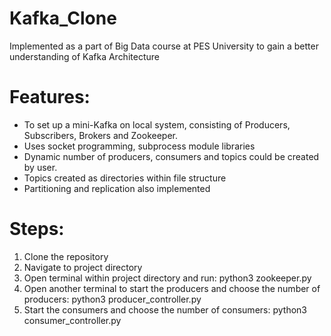 # Kafka_Clone

Implemented as a part of Big Data course at PES University to gain a better understanding of Kafka Architecture

# Features:
- To set up a mini-Kafka on local system, consisting of Producers, Subscribers, Brokers and Zookeeper.
- Uses socket programming, subprocess module libraries
- Dynamic number of producers, consumers and topics could be created by user.
- Topics created as directories within file structure
- Partitioning and replication also implemented

# Steps:
1. Clone the repository
2. Navigate to project directory
3. Open terminal within project directory and run: python3 zookeeper.py
4. Open another terminal to start the producers and choose the number of producers: python3 producer_controller.py
5. Start the consumers and choose the number of consumers: python3 consumer_controller.py

